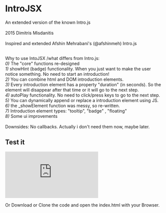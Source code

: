 # IntroJSX
An extended version of the known Intro.js<br />
<br />
 2015 Dimitris Misdanitis<br />
<br />
 Inspired and extended Afshin Mehrabani's (@afshinmeh) Intro.js<br />
<br />

 Why to use IntoJSX /what differs from Intro.js:<br />
 *0)* The "core" functions re-designed <br />
 *1)* showHint (badge) functionality. When you just want to make the user notice something. No need to start an introduction!<br />
 *2)* You can combine html and DOM introduction elements.<br />
 *3)* Every introduction element has a property "duration" (in seconds). So the element will disappear after that time or it will go to the next step.<br />
 *4)* autoPlay functionality. No need to click/press keys to go to the next step.<br />
 *5)* You can dynamically append or replace a introduction element using JS.<br />
 *6)* the _showElement function was messy, so re-written.<br />
 *7)* Introduction element types: "tooltip", "badge" , "floating"<br />
 *8)* Some ui improvements<br />
<br />
 Downsides: No callbacks. Actually i don't need them now, maybe later.<br />

## Test it
![Example](https://cdn.rawgit.com/dmisdani/IntroJSX/master/index.html)

Or Download or Clone the code and open the index.html with your Browser.

